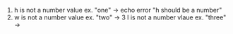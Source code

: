 1. h is not a number value ex. "one" -> echo error "h should be a number" 
2. w is not a number value ex. "two" -> 
3  l is not a number vlaue ex. "three" -> 

